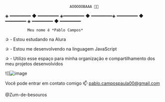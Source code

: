                                  AOOOOOBAAA 👋👾
◈ ━━━━━━━━ ◆ ━━━━━━━━ ◈━━━━━━━━ ◆ ━━━━━━━━◈ ━━━━━━━━ ◆ ━━━━━━━━ ◈ ━━━━━━━━ ◆ ━━━━━━━━
            
              Meu nome é *Pablo Campos*

✰ - Estou estudando na Alura

✰ - Estou me desenvolvendo na linguagem JavaScript

✰ - Utilizo esse espaço para minha organização e compartilhamento dos meu projetos desenvolvidos

![]![image](https://github.com/Zum-de-besouros/Zum-de-besouros/assets/169943220/5c0b2ec3-baaf-43af-8b05-35baa0b5cf80)


Você pode entrar em contato comigo 📫
pablo.campospaula00@gmail.com

@Zum-de-besouros
